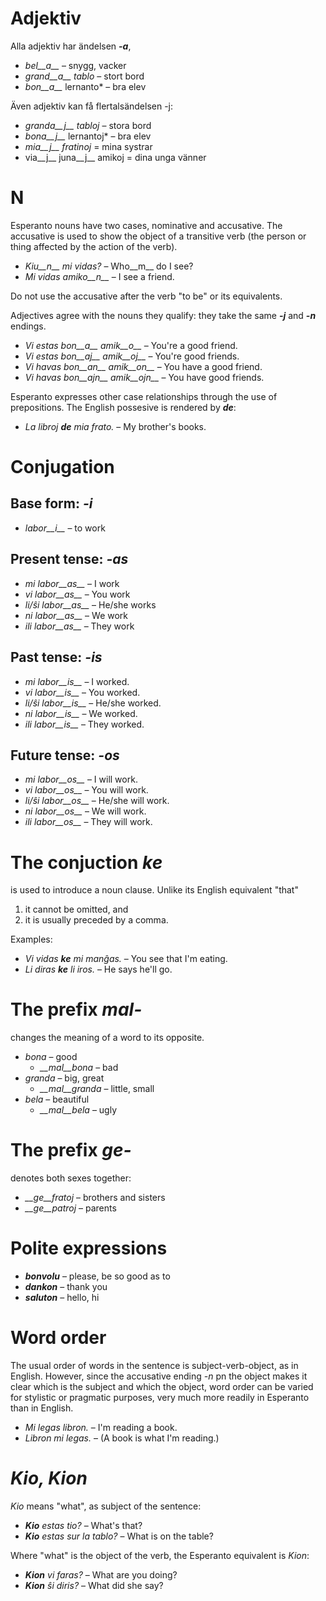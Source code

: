 # Adjektiv

Alla adjektiv har ändelsen *__-a__*,

- *bel__a__* – snygg, vacker
- *grand__a__ tablo* – stort bord
- *bon__a__* lernanto* – bra elev

Även adjektiv kan få flertalsändelsen -j:

- *granda__j__ tabloj* – stora bord
- *bona__j__* lernantoj* – bra elev
- *mia__j__ fratinoj* = mina systrar
- via__j__ juna__j__ amikoj = dina unga vänner

# N

Esperanto nouns have two cases, nominative and accusative. The accusative is used to show the object of a transitive verb (the person or thing affected by the action of the verb).

- *Kiu__n__ mi vidas?* – Who__m__ do I see?
- *Mi vidas amiko__n__* – I see a friend.

Do not use the accusative after the verb "to be" or its equivalents.

Adjectives agree with the nouns they qualify: they take the same *__-j__* and *__-n__* endings.

- *Vi estas bon__a__ amik__o__* – You're a good friend.
- *Vi estas bon__aj__ amik__oj__* – You're good friends.
- *Vi havas bon__an__ amik__on__* – You have a good friend.
- *Vi havas bon__ajn__ amik__ojn__* – You have good friends.

Esperanto expresses other case relationships through the use of prepositions. The English possesive is rendered by *__de__*:

- *La libroj __de__ mia frato.* – My brother's books.

# Conjugation 

## Base form: *-i*
  
- *labor__i__*          – to work

## Present tense: *-as*

- *mi labor__as__*      – I work
- *vi labor__as__*      – You work
- *li/ŝi labor__as__*   – He/she works
- *ni labor__as__*      – We work 
- *ili labor__as__*     – They work

## Past tense: *-is*

- *mi labor__is__*      – I worked.
- *vi labor__is__*      – You worked.
- *li/ŝi labor__is__*   – He/she worked.
- *ni labor__is__*      – We worked.
- *ili labor__is__*     – They worked.

## Future tense: *-os*

- *mi labor__os__*      – I will work.
- *vi labor__os__*      – You will work.
- *li/ŝi labor__os__*   – He/she will work.
- *ni labor__os__*      – We will work.
- *ili labor__os__*     – They will work.

# The conjuction *ke*

is used to introduce a noun clause. Unlike its English equivalent "that"

1. it cannot be omitted, and
2. it is usually preceded by a comma.

Examples:

- *Vi vidas __ke__ mi manĝas.* – You see that I'm eating.
- *Li diras __ke__ li iros.* – He says he'll go.

# The prefix *mal-*

changes the meaning of a word to its opposite.

- *bona* – good
  - *__mal__bona* – bad
- *granda* – big, great
  - *__mal__granda* – little, small
- *bela* – beautiful
  - *__mal__bela* – ugly

# The prefix *ge-*

denotes both sexes together:

- *__ge__fratoj* – brothers and sisters
- *__ge__patroj* – parents

# Polite expressions

- *__bonvolu__* – please, be so good as to
- *__dankon__* – thank you
- *__saluton__* – hello, hi

# Word order

The usual order of words in the sentence is subject-verb-object, as in English. However, since the accusative ending *-n* pn the object makes it clear which is the subject and which the object, word order can be varied for stylistic or pragmatic purposes, very much more readily in Esperanto than in English.

- *Mi legas libron.* – I'm reading a book.
- *Libron mi legas.* – (A book is what I'm reading.)

# *Kio, Kion*

*Kio* means "what", as subject of the sentence:

- *__Kio__ estas tio?* – What's that?
- *__Kio__ estas sur la tablo?* – What is on the table?

Where "what" is the object of the verb, the Esperanto equivalent is *Kion*:

- *__Kion__ vi faras?* – What are you doing?
- *__Kion__ ŝi diris?* – What did she say?

